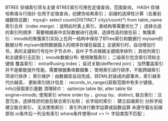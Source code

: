 
 BTREE
存储索引项与主键
BTREE索引可用在定值查询，范围查询，
 HASH
存储哈希值与行指针
仅用于定值查询，创建伪哈希索引；
 前缀的选择性计算（去重前缀数除总数）
mysql> select count(DISTINCT city)/count(*) from table_name
 索引合并（index merge）：说明此时表上索引，表结构等需要优化了；
 选择合适的索引列顺序：需要根据表中实际数据进行选择，选择性高的放在前；
 聚簇索引：innodb的聚簇索引实际上在同一结构中保存了BTree索引和数据行
 myisam的数据分布
 myisam按照数据插入的顺序存储在磁盘上
 主键索引时，自动增加行号，表的主键和行号在叶子节点中，且叶子节点根据主键顺序排列；
 其他列索引和主键索引无区别；
 innodb数据分布:
使用聚簇索引；
二级索引包含索引项和主键值
 覆盖索引：
extra中using index；
延迟关联(defferred join)；
当然覆盖索引并不是都能提升性能，需要根据集体数据集；
 使用索引进行排序，不能跨越索引项进行排序；
 索引维护：由数据库自动完成，将DML封装成内部事务，索引越多代价越高，
 更新索引统计信息：
records_in_range()获取范围中有多少键值，
info()获取索引基数
 清理碎片：
optimize table tbl,
alter table tbl engine=innodb;
 使用索引
where
order by 、group by、distinct,
联合索引：注意冗余，选择性好的放在联合索引左侧；
 长字段的索引：
建立前缀索引
分拆字段建立联合索引，
 无法使用索引：
索引列进行数学运算或函数运算
未遵守最左前缀原则
or条件后一列没有索引
where条件使用not <> !=
字段类型不匹配；